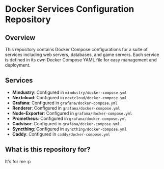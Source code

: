 # Docker Services Configuration Repository

## Overview

This repository contains Docker Compose configurations for a suite of services including web servers, databases, and game servers. Each service is defined in its own Docker Compose YAML file for easy management and deployment.


## Services

- **Mindustry**: Configured in `mindustry/docker-compose.yml`
- **Nextcloud**: Configured in `nextcloud/docker-compose.yml`
- **Grafana**: Configured in `grafana/docker-compose.yml`
- **Renderer**: Configured in `grafana/docker-compose.yml`
- **Node-Exporter**: Configured in `grafana/docker-compose.yml`
- **Prometheus**: Configured in `grafana/docker-compose.yml`
- **Cadvisor**: Configured in `grafana/docker-compose.yml`
- **Syncthing**: Configured in `syncthing/docker-compose.yml`
- **Caddy**: Configured in `caddy/docker-compose.yml`
## What is this repository for?
It's for me :p